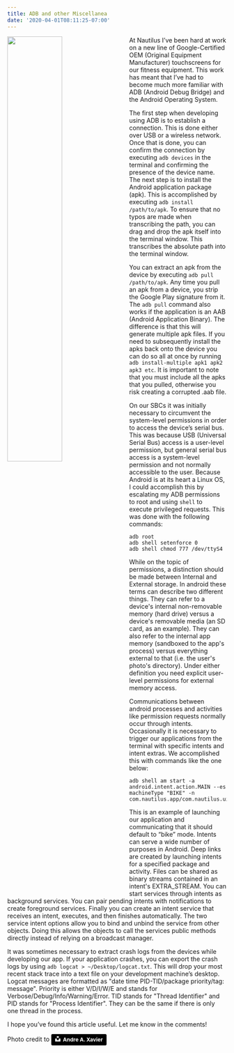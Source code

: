```yaml
---
title: ADB and other Miscellanea
date: '2020-04-01T08:11:25-07:00'
---
```

<img style="float: left; margin:0 2em 1em 0; width: 50%" src="/img/blog/bridge.jpg"/> At Nautilus I’ve been hard at work on a new line of Google-Certified OEM (Original Equipment Manufacturer) touchscreens for our fitness equipment.  This work has meant that I’ve had to become much more familiar with ADB (Android Debug Bridge) and the Android Operating System. 

The first step when developing using ADB is to establish a connection.  This is done either over USB or a wireless network.  Once that is done, you can confirm the connection by executing `adb devices` in the terminal and confirming the presence of the device name.  The next step is to install the Android application package (apk).  This is accomplished by executing `adb install /path/to/apk`.  To ensure that no typos are made when transcribing the path, you can drag and drop the apk itself into the terminal window.  This transcribes the absolute path into the terminal window.  

You can extract an apk from the device by executing `adb pull /path/to/apk`. Any time you pull an apk from a device, you strip the Google Play signature from it. The `adb pull` command also works if the application is an AAB (Android Application Binary).  The difference is that this will generate multiple apk files.  If you need to subsequently install the apks back onto the device you can do so all at once by running `adb install-multiple apk1 apk2 apk3 etc`.  It is important to note that you must include all the apks that you pulled, otherwise you risk creating a corrupted .aab file.

On our SBCs it was initially necessary to circumvent the system-level permissions in order to access the device’s serial bus.  This was because USB (Universal Serial Bus) access is a user-level permission, but general serial bus access is a system-level permission and not normally accessible to the user.  Because Android is at its heart a Linux OS, I could accomplish this by escalating my ADB permissions to root and using `shell` to execute privileged requests. This was done with the following commands:

```
adb root 
adb shell setenforce 0 
adb shell chmod 777 /dev/ttyS4
```

While on the topic of permissions, a distinction should be made between Internal and External storage.  In android these terms can describe two different things.  They can refer to a device's internal non-removable memory (hard drive) versus a device's removable media (an SD card, as an example).  They can also refer to the internal app memory (sandboxed to the app's process) versus everything external to that (i.e. the user's photo's directory). Under either definition you need explicit user-level permissions for external memory access.

Communications between android processes and activities  like permission requests normally occur through intents.  Occasionally it is necessary to trigger our applications from the terminal with specific intents and intent extras.  We accomplished this with commands like the one below:

```
adb shell am start -a android.intent.action.MAIN --es machineType "BIKE" -n com.nautilus.app/com.nautilus.ui.view.activity.MainActivity
```

This is an example of launching our application and communicating that it should default to “bike” mode.  Intents can serve a wide number of purposes in Android.  Deep links are created by launching intents for a specified package and activity.  Files can be shared as binary streams contained in an intent's EXTRA_STREAM. You can start services through intents as background services. You can pair pending intents with notifications to create foreground services. Finally you can create an intent service that receives an intent, executes, and then finishes automatically. The two service intent options allow you to bind and unbind the service from other objects. Doing this allows the objects to call the services public methods directly instead of relying on a broadcast manager. 

It was sometimes necessary to extract crash logs from the devices while developing our app.  If your application crashes, you can export the crash logs by using `adb logcat > ~/Desktop/logcat.txt`.  This will drop your most recent stack trace into a text file on your development machine’s desktop.  Logcat messages are formatted as "date time PID-TID/package priority/tag: message". Priority is either V/D/I/W/E and stands for Verbose/Debug/Info/Warning/Error. TID stands for "Thread Identifier" and PID stands for "Process Identifier".  They can be the same if there is only one thread in the process.

I hope you’ve found this article useful. Let me know in the comments!

Photo credit to <a style="background-color:black;color:white;text-decoration:none;padding:4px 6px;font-family:-apple-system, BlinkMacSystemFont, &quot;San Francisco&quot;, &quot;Helvetica Neue&quot;, Helvetica, Ubuntu, Roboto, Noto, &quot;Segoe UI&quot;, Arial, sans-serif;font-size:12px;font-weight:bold;line-height:1.2;display:inline-block;border-radius:3px" href="https://unsplash.com/@andreamaraldg?utm_medium=referral&amp;utm_campaign=photographer-credit&amp;utm_content=creditBadge" target="_blank" rel="noopener noreferrer" title="Download free do whatever you want high-resolution photos from Andre A. Xavier"><span style="display:inline-block;padding:2px 3px"><svg xmlns="http://www.w3.org/2000/svg" style="height:12px;width:auto;position:relative;vertical-align:middle;top:-2px;fill:white" viewBox="0 0 32 32"><title>unsplash-logo</title><path d="M10 9V0h12v9H10zm12 5h10v18H0V14h10v9h12v-9z"></path></svg></span><span style="display:inline-block;padding:2px 3px">Andre A. Xavier</span></a>
